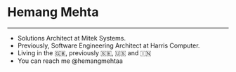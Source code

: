 # Hemang Mehta
---


- Solutions Architect at Mitek Systems.
- Previously, Software Engineering Architect at Harris Computer.
- Living in the 🇬🇧, previously 🇸🇪, 🇺🇸 and 🇮🇳
- You can reach me @hemangmehtaa


